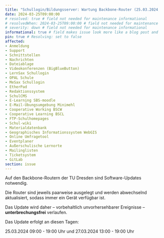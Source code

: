 ```yaml
---
title: "Schullogin/Bildungsserver: Wartung Backbone-Router (25.03.2024, 09:00 - 19:00 Uhr)"
date: 2024-03-25T09:00:00
# resolved: true # field not needed for maintenance informational
# resolvedWhen: 2024-03-25T09:00:00 # field not needed for maintenance informational
# severity: down # field not needed for maintenance informational
informational: true # field makes issue look more like a blog post and removes any references to downtime length
pin: true # Resolving: set to false
affected:
- Anmeldung
- Support
- Schnittstellen
- Nachrichten
- Dateiablage
- Videokonferenzen (BigBlueButton)
- LernSax Schullogin
- OPAL Schule
- MeSax Schullogin
- EtherPad
- Redaktionssystem
- SchulCMS
- E-Learning SBS-moodle
- E-Mail-Übungsumgebung Minimehl
- Cooperative Working BSCW
- Cooperative Learning BSCL
- FTP-Schulhomepages
- Schul-wiki
- Materialdatenbank
- Geographisches Informationssystem WebGIS
- Online Umfragetool
- Eventplaner
- Außerschulische Lernorte
- Mailinglisten
- Ticketsystem
- GitLab
section: issue
---
```


Auf den Backbone-Routern der TU Dresden sind Software-Updates notwendig.

Die Router sind jeweils paarweise ausgelegt und werden abwechselnd aktualisiert, sodass immer ein Gerät verfügbar ist.

Das Update wird daher – vorbehaltlich unvorhersehbarer Ereignisse – **unterbrechungsfrei** verlaufen.

Das Update erfolgt an diesen Tagen:

25.03.2024 09:00 - 19:00 Uhr und
27.03.2024 13:00 - 19:00 Uhr
